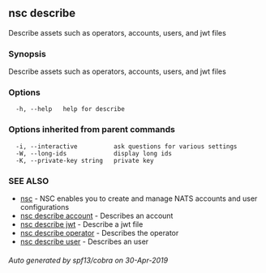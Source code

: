 ## nsc describe

Describe assets such as operators, accounts, users, and jwt files

### Synopsis

Describe assets such as operators, accounts, users, and jwt files

### Options

```
  -h, --help   help for describe
```

### Options inherited from parent commands

```
  -i, --interactive          ask questions for various settings
  -W, --long-ids             display long ids
  -K, --private-key string   private key
```

### SEE ALSO

* [nsc](nsc.md)	 - NSC enables you to create and manage NATS accounts and user configurations
* [nsc describe account](nsc_describe_account.md)	 - Describes an account
* [nsc describe jwt](nsc_describe_jwt.md)	 - Describe a jwt file
* [nsc describe operator](nsc_describe_operator.md)	 - Describes the operator
* [nsc describe user](nsc_describe_user.md)	 - Describes an user

###### Auto generated by spf13/cobra on 30-Apr-2019
